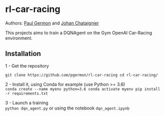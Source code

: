 # rl-car-racing

Authors: [Paul Germon](https://github.com/pgermon) and [Johan Chataignier](https://github.com/JohanChataigne)  

This projects aims to train a DQNAgent on the Gym OpenAI Car-Racing environment.

## Installation

1 - Get the repository

`git clone https://github.com/pgermon/rl-car-racing
cd rl-car-racing/
`

2 - Install it, using Conda for example (use Python >= 3.6)  
`
conda create --name myenv python=3.6
conda activate myenv
pip install -r requirements.txt
`

3 - Launch a training  
`
python dqn_agent.py
`
or using the notebook `dqn_agent.ipynb`